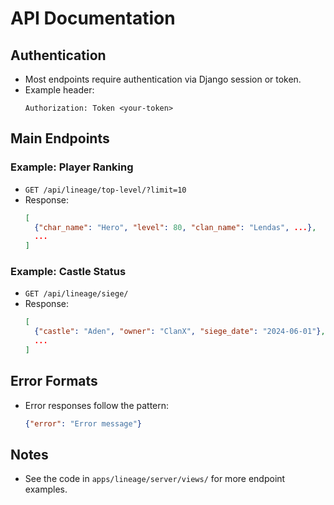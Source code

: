 # API Documentation

## Authentication
- Most endpoints require authentication via Django session or token.
- Example header:
  ```http
  Authorization: Token <your-token>
  ```

## Main Endpoints

### Example: Player Ranking
- `GET /api/lineage/top-level/?limit=10`
- Response:
  ```json
  [
    {"char_name": "Hero", "level": 80, "clan_name": "Lendas", ...},
    ...
  ]
  ```

### Example: Castle Status
- `GET /api/lineage/siege/`
- Response:
  ```json
  [
    {"castle": "Aden", "owner": "ClanX", "siege_date": "2024-06-01"},
    ...
  ]
  ```

## Error Formats
- Error responses follow the pattern:
  ```json
  {"error": "Error message"}
  ```

## Notes
- See the code in `apps/lineage/server/views/` for more endpoint examples. 